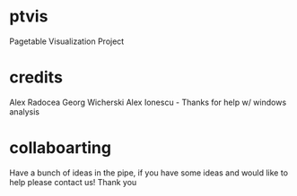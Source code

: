 ptvis
=====
Pagetable Visualization Project 

credits
=====
Alex Radocea
Georg Wicherski
Alex Ionescu - Thanks for help w/ windows analysis

collaboarting
=====
Have a bunch of ideas in the pipe, if you have some ideas and would 
like to help please contact us! Thank you
